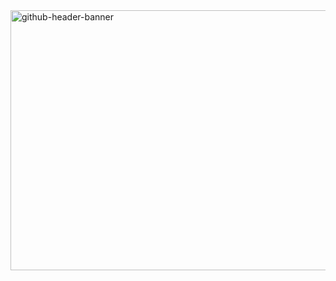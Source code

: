 <img width="1532" height="416" alt="github-header-banner" src="https://github.com/user-attachments/assets/e6eb56c7-961f-4039-acd0-7f45135d37f1" />


<!--
**TadiosAbebe/TadiosAbebe** is a ✨ _special_ ✨ repository because its `README.md` (this file) appears on your GitHub profile.

Here are some ideas to get you started:

- 🔭 I’m currently working on ...
- 🌱 I’m currently learning ...
- 👯 I’m looking to collaborate on ...
- 🤔 I’m looking for help with ...
- 💬 Ask me about ...
- 📫 How to reach me: ...
- 😄 Pronouns: ...
- ⚡ Fun fact: ...
-->

